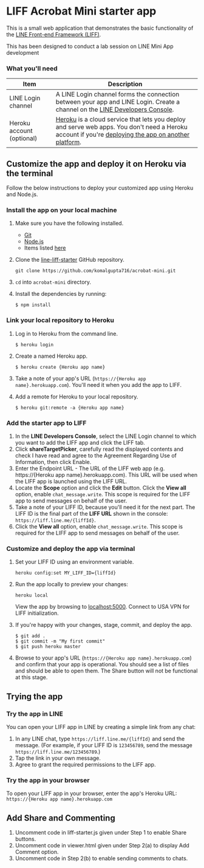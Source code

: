 # LIFF Acrobat Mini starter app

This is a small web application that demonstrates the basic functionality of the [LINE Front-end Framework (LIFF)](https://developers.line.biz/en/docs/liff/overview/).

This has been designed to conduct a lab session on LINE Mini App development

### What you'll need

| Item | Description |
| ---- | ----------- |
| LINE Login channel | A LINE Login channel forms the connection between your app and LINE Login. Create a channel on the [LINE Developers Console](https://developers.line.biz/console/register/messaging-api/channel/). |
| Heroku account (optional) | [Heroku](https://www.heroku.com) is a cloud service that lets you deploy and serve web apps. You don't need a Heroku account if you're [deploying the app on another platform](#deploy-the-app-using-any-other-server-platform). |


## Customize the app and deploy it on Heroku via the terminal

Follow the below instructions to deploy your customized app using Heroku and Node.js.

### Install the app on your local machine

1. Make sure you have the following installed.

    - [Git](https://git-scm.com/)
    - [Node.js](https://nodejs.org/en/)
    - Items listed [here](#what-youll-need)

2. Clone the [line-liff-starter](https://github.com/komalgupta716/acrobat-mini.git) GitHub repository.

    ```shell
    git clone https://github.com/komalgupta716/acrobat-mini.git
    ```
3. `cd` into `acrobat-mini` directory.

4. Install the dependencies by running:
    ```shell
    $ npm install
    ```

### Link your local repository to Heroku

1. Log in to Heroku from the command line.

    ```shell
    $ heroku login
    ```

2. Create a named Heroku app.

    ```shell
    $ heroku create {Heroku app name}
    ```

3. Take a note of your app's URL (`https://{Heroku app name}.herokuapp.com`). You'll need it when you add the app to LIFF.

4. Add a remote for Heroku to your local repository.

    ```shell
    $ heroku git:remote -a {Heroku app name}
    ```

### Add the starter app to LIFF

1. In the **LINE Developers Console**, select the LINE Login channel to which you want to add the LIFF app and click the LIFF tab.
2. Click **shareTargetPicker**, carefully read the displayed contents and check I have read and agree to the Agreement Regarding Use of Information, then click Enable.
3. Enter the Endpoint URL - The URL of the LIFF web app (e.g. https://{Heroku app name}.herokuapp.com). This URL will be used when the LIFF app is launched using the LIFF URL.
4. Locate the **Scope** option and click the **Edit** button. Click the **View all** option, enable `chat_message.write`. This scope is required for the LIFF app to send messages on behalf of the user.
5. Take a note of your LIFF ID, because you'll need it for the next part. The LIFF ID is the final part of the **LIFF URL** shown in the console: `https://liff.line.me/{liffId}`.
6. Click the **View all** option, enable `chat_message.write`. This scope is required for the LIFF app to send messages on behalf of the user.

### Customize and deploy the app via terminal

1. Set your LIFF ID using an environment variable.

    ```shell
    heroku config:set MY_LIFF_ID={liffId}
    ``` 

2. Run the app locally to preview your changes:

    ```shell
    heroku local
    ```
   View the app by browsing to [localhost:5000](http://localhost:5000/).
   Connect to USA VPN for LIFF initialization.

3. If you're happy with your changes, stage, commit, and deploy the app.

    ```shell
    $ git add .
    $ git commit -m "My first commit"
    $ git push heroku master
    ```
    
4. Browse to your app's URL (`https://{Heroku app name}.herokuapp.com`) and confirm that your app is operational. You should see a list of files and should be able to open them. The Share button will not be functional at this stage.


## Trying the app

### Try the app in LINE

You can open your LIFF app in LINE by creating a simple link from any chat:

1. In any LINE chat, type `https://liff.line.me/{liffId}` and send the message. (For example, if your LIFF ID is `123456789`, send the message `https://liff.line.me/123456789`.)
2. Tap the link in your own message.
3. Agree to grant the required permissions to the LIFF app.

### Try the app in your browser

To open your LIFF app in your browser, enter the app's Heroku URL: `https://{Heroku app name}.herokuapp.com`


## Add Share and Commenting 
1. Uncomment code in liff-starter.js given under Step 1 to enable Share buttons. 
2. Uncomment code in viewer.html given under Step 2(a) to display Add Comment option.
3. Uncomment code in Step 2(b) to enable sending comments to chats.
